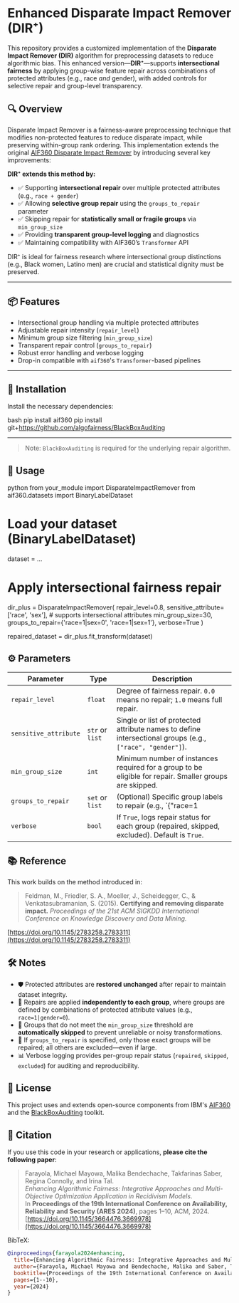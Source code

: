 # Enhanced Disparate Impact Remover (DIR⁺)

This repository provides a customized implementation of the **Disparate Impact Remover (DIR)** algorithm for preprocessing datasets to reduce algorithmic bias. This enhanced version—**DIR⁺**—supports **intersectional fairness** by applying group-wise feature repair across combinations of protected attributes (e.g., race *and* gender), with added controls for selective repair and group-level transparency.


## 🔍 Overview

Disparate Impact Remover is a fairness-aware preprocessing technique that modifies non-protected features to reduce disparate impact, while preserving within-group rank ordering. This implementation extends the original [AIF360 Disparate Impact Remover](https://aif360.readthedocs.io/en/stable/modules/generated/aif360.algorithms.preprocessing.DisparateImpactRemover.html) by introducing several key improvements:

**DIR⁺ extends this method by:**
- ✅ Supporting **intersectional repair** over multiple protected attributes (e.g., `race + gender`)
- ✅ Allowing **selective group repair** using the `groups_to_repair` parameter
- ✅ Skipping repair for **statistically small or fragile groups** via `min_group_size`
- ✅ Providing **transparent group-level logging** and diagnostics
- ✅ Maintaining compatibility with AIF360’s `Transformer` API

DIR⁺ is ideal for fairness research where intersectional group distinctions (e.g., Black women, Latino men) are crucial and statistical dignity must be preserved.

---

## 📦 Features

- Intersectional group handling via multiple protected attributes
- Adjustable repair intensity (`repair_level`)
- Minimum group size filtering (`min_group_size`)
- Transparent repair control (`groups_to_repair`)
- Robust error handling and verbose logging
- Drop-in compatible with `aif360`'s `Transformer`-based pipelines

---

## 🚀 Installation

Install the necessary dependencies:

bash
pip install aif360
pip install git+https://github.com/algofairness/BlackBoxAuditing

---

> Note: `BlackBoxAuditing` is required for the underlying repair algorithm.

## 🧪 Usage

python
from your_module import DisparateImpactRemover
from aif360.datasets import BinaryLabelDataset

# Load your dataset (BinaryLabelDataset)
dataset = ...

# Apply intersectional fairness repair
dir_plus = DisparateImpactRemover(
    repair_level=0.8,
    sensitive_attribute=['race', 'sex'],   # supports intersectional attributes
    min_group_size=30,
    groups_to_repair={'race=1|sex=0', 'race=1|sex=1'},
    verbose=True
)

repaired_dataset = dir_plus.fit_transform(dataset)

## ⚙️ Parameters

| Parameter             | Type               | Description |
|-----------------------|--------------------|-------------|
| `repair_level`        | `float`            | Degree of fairness repair. `0.0` means no repair; `1.0` means full repair. |
| `sensitive_attribute` | `str` or `list`    | Single or list of protected attribute names to define intersectional groups (e.g., `["race", "gender"]`). |
| `min_group_size`      | `int`              | Minimum number of instances required for a group to be eligible for repair. Smaller groups are skipped. |
| `groups_to_repair`    | `set` or `list`    | (Optional) Specific group labels to repair (e.g., `{"race=1|gender=0"}`). All other groups are skipped. |
| `verbose`             | `bool`             | If `True`, logs repair status for each group (repaired, skipped, excluded). Default is `True`. |


## 📚 Reference

This work builds on the method introduced in:

> Feldman, M., Friedler, S. A., Moeller, J., Scheidegger, C., & Venkatasubramanian, S. (2015).
> **Certifying and removing disparate impact.**
> *Proceedings of the 21st ACM SIGKDD International Conference on Knowledge Discovery and Data Mining.*

[https://doi.org/10.1145/2783258.2783311](https://doi.org/10.1145/2783258.2783311)

## 🛠 Notes

- 🛡️ Protected attributes are **restored unchanged** after repair to maintain dataset integrity.
- 🧬 Repairs are applied **independently to each group**, where groups are defined by combinations of protected attribute values (e.g., `race=1|gender=0`).
- 🚫 Groups that do not meet the `min_group_size` threshold are **automatically skipped** to prevent unreliable or noisy transformations.
- 🎯 If `groups_to_repair` is specified, only those exact groups will be repaired; all others are excluded—even if large.
- 📊 Verbose logging provides per-group repair status (`repaired`, `skipped`, `excluded`) for auditing and reproducibility.


## 📄 License

This project uses and extends open-source components from IBM's [AIF360](https://github.com/IBM/AIF360) and the [BlackBoxAuditing](https://github.com/algofairness/BlackBoxAuditing) toolkit.

## 📖 Citation

If you use this code in your research or applications, **please cite the following paper**:

> Farayola, Michael Mayowa, Malika Bendechache, Takfarinas Saber, Regina Connolly, and Irina Tal.  
> *Enhancing Algorithmic Fairness: Integrative Approaches and Multi-Objective Optimization Application in Recidivism Models*.  
> In **Proceedings of the 19th International Conference on Availability, Reliability and Security (ARES 2024)**, pages 1–10, ACM, 2024.  
> [https://doi.org/10.1145/3664476.3669978](https://doi.org/10.1145/3664476.3669978)

BibTeX:
```bibtex
@inproceedings{farayola2024enhancing,
  title={Enhancing Algorithmic Fairness: Integrative Approaches and Multi-Objective Optimization Application in Recidivism Models},
  author={Farayola, Michael Mayowa and Bendechache, Malika and Saber, Takfarinas and Connolly, Regina and Tal, Irina},
  booktitle={Proceedings of the 19th International Conference on Availability, Reliability and Security},
  pages={1--10},
  year={2024}
}
